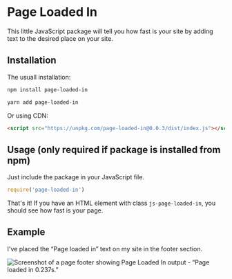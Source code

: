 # Page Loaded In

This little JavaScript package will tell you how fast is your site by adding text to the desired place on your site.

## Installation

The usuall installation:

```bash
npm install page-loaded-in
```

```bash
yarn add page-loaded-in
```

Or using CDN:

```html
<script src="https://unpkg.com/page-loaded-in@0.0.3/dist/index.js"></script>
```

## Usage (only required if package is installed from npm)

Just include the package in your JavaScript file.

```js
require('page-loaded-in')
```

That's it! If you have an HTML element with class `js-page-loaded-in`, you should see how fast is your page.

## Example

I've placed the “Page loaded in” text on my site in the footer section.

![Screenshot of a page footer showing Page Loaded In output - “Page loaded in 0.237s.”](https://res.cloudinary.com/starbist/image/upload/v1680254395/page-loaded-in_bzopkl.png)
